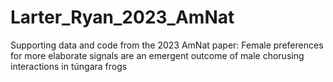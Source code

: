 # Larter_Ryan_2023_AmNat
Supporting data and code from the 2023 AmNat paper: Female preferences for more elaborate signals are an emergent outcome of male chorusing interactions in túngara frogs
